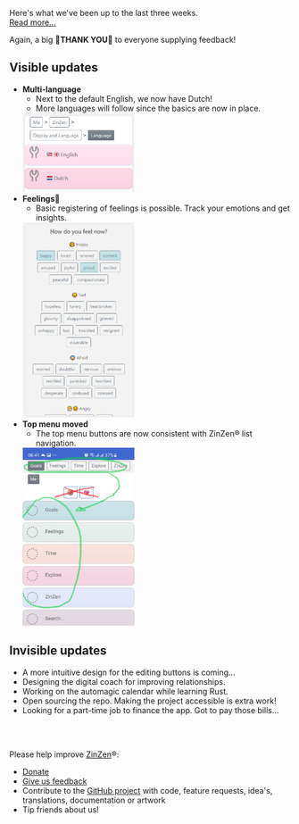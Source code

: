 Here's what we've been up to the last three weeks.  
[Read more...](https://blog.zinzen.me/2021/11/28/App-update.html)   

Again, a big 🙏**THANK YOU**🙏 to everyone supplying feedback!  

## Visible updates
- **Multi-language**
  - Next to the default English, we now have Dutch!
  - More languages will follow since the basics are now in place.  
  <img src="/img/language.PNG" alt="drawing" width="200"/>  
- **Feelings💖**
  - Basic registering of feelings is possible. Track your emotions and get insights.  
  <img src="/img/feelings_add.PNG" alt="drawing" width="200"/>  
- **Top menu moved**
  - The top menu buttons are now consistent with ZinZen® list navigation.  
  <img src="/img/top_menu_moved.jpg" alt="drawing" width="200"/>  


## Invisible updates
- A more intuitive design for the editing buttons is coming...
- Designing the digital coach for improving relationships.
- Working on the automagic calendar while learning Rust.
- Open sourcing the repo. Making the project accessible is extra work!
- Looking for a part-time job to finance the app. Got to pay those bills...
<br />
<br />

Please help improve [ZinZen](https://zinzen.me)®:  
- [Donate](https://donate.stripe.com/6oE4jK1iPcPT1m89AA)
- [Give us feedback](https://zinzen.me/Feedback)
- Contribute to the [GitHub project](https://github.com/tijlleenders/ZinZen) with code, feature requests, idea's, translations, documentation or artwork  
- Tip friends about us!